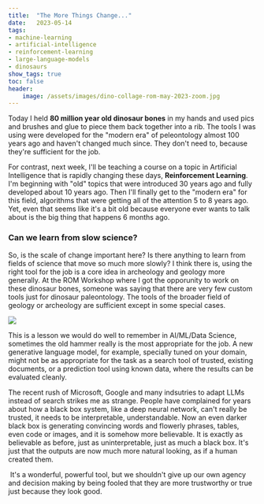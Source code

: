 ```yaml
---
title:	"The More Things Change..."
date:	2023-05-14
tags:
- machine-learning
- artificial-intelligence
- reinforcement-learning
- large-language-models
- dinosaurs
show_tags: true
toc: false
header:
    image: /assets/images/dino-collage-rom-may-2023-zoom.jpg
---
```




Today I held **80 million year old dinosaur bones** in my hands and used pics and brushes and glue to piece them back together into a rib. The tools I was using were developed for the "modern era" of peleontology almost 100 years ago and haven't changed much since. They don't need to, because they're sufficient for the job. 

For contrast, next week, I'll be teaching a course on a topic in Artificial Intelligence that is rapidly changing these days, **Reinforcement Learning**. I'm beginning with "old" topics that were introduced 30 years ago and fully developed about 10 years ago. Then I'll finally get to the "modern era" for this field, algorithms that were getting all of the attention 5 to 8 years ago. Yet, even that seems like it's a bit old because everyone ever wants to talk about is the big thing that happens 6 months ago. 



### Can we learn from slow science?

So, is the scale of change important here? Is there anything to learn from fields of science that move so much more slowly? I think there is, using the right tool for the job is a core idea in archeology and geology more generally. At the ROM Workshop where I got the opporunity to work on these dinosaur bones, someone was saying that there are very few custom tools just for dinosaur paleontology. The tools of the broader field of geology or archeology are sufficient except in some special cases. 

![](/assets/images/dino-collage-rom-may-2023-small.jpg)

This is a lesson we would do well to remember in AI/ML/Data Science, sometimes the old hammer really is the most appropriate for the job. A new generative language model, for example, specially tuned on your domain, might not be as appropriate for the task as a search tool of trusted, existing documents, or a prediction tool using known data, where the results can be evaluated cleanly. 

The recent rush of Microsoft, Google and many indsutries to adapt LLMs instead of search strikes me as strange. People have complained for years about how a black box system, like a deep neural network, can't really be trusted, it needs to be interpretable, understandable. Now an even darker black box is generating convincing words and flowerly phrases, tables, even code or images, and it is somehow more believable. It is exactly as believable as before, just as uninterpretable, just as much a black box. It's just that the outputs are now much more natural looking, as if a human created them. 

 It's a wonderful, powerful tool, but we shouldn't give up our own agency and decision making by being fooled that they are more trustworthy or true just because they look good.
